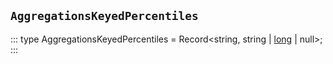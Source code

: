 ## `AggregationsKeyedPercentiles`
:::
type AggregationsKeyedPercentiles = Record<string, string | [long](./long.md) | null>;
:::
